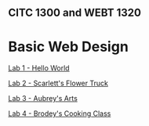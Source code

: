 ## CITC 1300 and WEBT 1320
<h1>Basic Web Design</h1>

<a href="lab 1/index.html" target="_blank">Lab 1 - Hello World</a>

<a href="lab 2/index.html" target="_blank">Lab 2 - Scarlett's Flower Truck</a>

<a href="lab 3/index.html" target="_blank">Lab 3 - Aubrey's Arts</a>

<a href="lab 4/index.html" target="_blank">Lab 4 - Brodey's Cooking Class